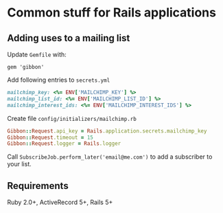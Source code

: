 # Common stuff for Rails applications

## Adding uses to a mailing list

Update `Gemfile` with:

```
gem 'gibbon'
```

Add following entries to `secrets.yml`

```ruby
mailchimp_key: <%= ENV['MAILCHIMP_KEY'] %>
mailchimp_list_id: <%= ENV['MAILCHIMP_LIST_ID'] %>
mailchimp_interest_ids: <%= ENV['MAILCHIMP_INTEREST_IDS'] %>
```

Create file `config/initializers/mailchimp.rb`

```ruby
Gibbon::Request.api_key = Rails.application.secrets.mailchimp_key
Gibbon::Request.timeout = 15
Gibbon::Request.logger = Rails.logger
```

Call `SubscribeJob.perform_later('email@me.com')` to add a subscriber to your list.

## Requirements

Ruby 2.0+, ActiveRecord 5+, Rails 5+
